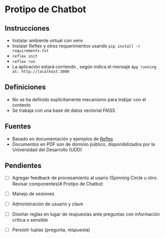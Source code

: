 # Protipo de Chatbot

## Instrucciones

- Instalar ambiente virtual con venv
- Instalar Reflex y otros requerimientos usando ```pip install -r requirements.txt```
- ```reflex init```
- ```reflex run```
- La aplicación estará corriendo , según indica el mensaje ```App running at: http://localhost:3000```

## Definiciones

- No se ha definido explícitamente mecanismo para trabjar con el contexto
- Se trabaja con una base de datos vectorial FAISS

## Fuentes

- Basado en documentación y ejemplos de [Reflex](https://reflex.dev/docs/getting-started/introduction/)
- Documentos en PDF son de dominio público, disponibilizados por la Universidad del Desarrollo (UDD)


## Pendientes

- [ ] Agregar feedback de procesamiento al usario (Spinning Circle u otro: Revisar componentes)# Protipo de Chatbot
- [ ] Manejo de sesiones
- [ ] Administración de usuario y clave
- [ ] Diseñar reglas en lugar de respuestas ante preguntas con información crítica o sensible
- [ ] Persistir tuplas (pregunta, respuesta)   



